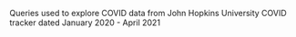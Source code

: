 Queries used to explore COVID data from John Hopkins University COVID tracker dated January 2020 - April 2021

